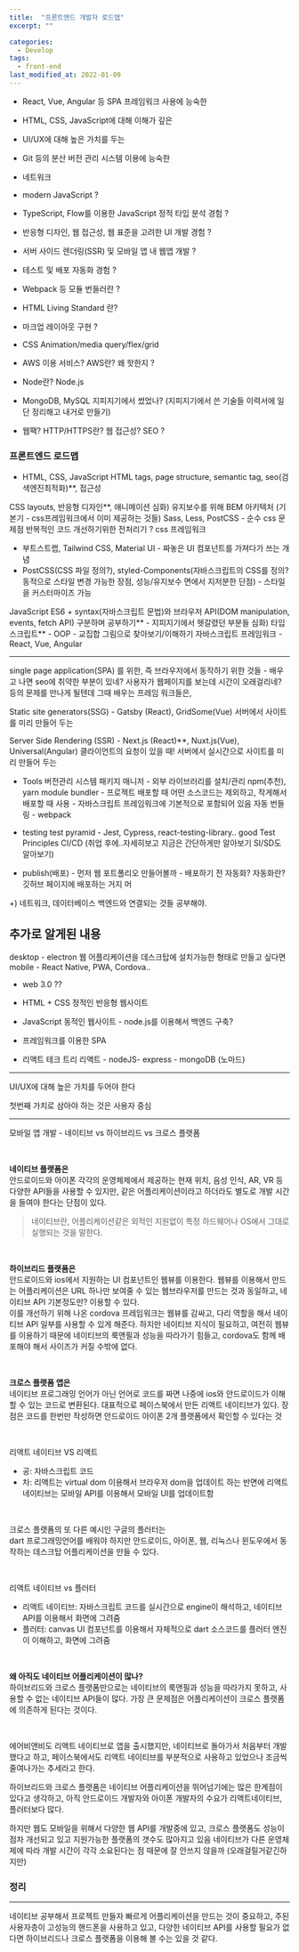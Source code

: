 ```yaml
---
title:  "프론트엔드 개발자 로드맵"
excerpt: ""

categories:
  - Develop
tags:
  - front-end
last_modified_at: 2022-01-09
---
```


- React, Vue, Angular 등 SPA 프레임워크 사용에 능숙한
- HTML, CSS, JavaScript에 대해 이해가 깊은
- UI/UX에 대해 높은 가치를 두는 
- Git 등의 분산 버전 관리 시스템 이용에 능숙한
- 네트워크
- modern JavaScript ? 
- TypeScript, Flow를 이용한 JavaScript 정적 타입 분석 경험 ?
- 반응형 디자인, 웹 접근성, 웹 표준을 고려한 UI 개발 경험 ?
- 서버 사이드 렌더링(SSR) 및 모바일 앱 내 웹앱 개발 ?
- 테스트 및 배포 자동화 경험 ?
- Webpack 등 모듈 번들러란 ?



- HTML Living Standard 란?
- 마크업 레이아웃 구현 ?
- CSS Animation/media query/flex/grid
- AWS 이용 서비스? AWS란? 왜 핫한지 ?
- Node란? Node.js
- MongoDB, MySQL 지피지기에서 썼었나? (지피지기에서 쓴 기술들 이력서에 일단 정리해고 내거로 만들기)
- 웹팩? HTTP/HTTPS란? 웹 접근성? SEO ?

### 프론트엔드 로드맵

- HTML, CSS, JavaScript
HTML
tags, page structure, semantic tag, seo(검색엔진최적화)**, 접근성

CSS
layouts, 반응형 디자인**, 애니메이션
심화)
유지보수를 위해 BEM 아키텍처 (기본기 - css프레임워크에서 이미 제공하는 것들)
Sass, Less, PostCSS - 순수 css 문제점 반복적인 코드 개선하기위한 전처리기 ?
css 프레임워크
- 부트스트랩, Tailwind CSS, Material UI - 짜놓은 UI 컴포넌트를 가져다가 쓰는 개념
- PostCSS(CSS 파일 정의?), styled-Components(자바스크립트의 CSS를 정의? 동적으로 스타일 변경 가능한 장점, 성능/유지보수 면에서 지저분한 단점) - 스타일을 커스터마이즈 가능 

JavaScript
ES6 + syntax(자바스크립트 문법)와 브라우저 API(DOM manipulation, events, fetch API) 구분하며 공부하기** - 지피지기에서 헷갈렸던 부분들 
심화)
타입스크립트** - OOP - 교집합 그림으로 찾아보기/이해하기 
자바스크립트 프레임워크 - React, Vue, Angular

----------
single page application(SPA) 를 위한, 즉 브라우저에서 동작하기 위한 것들 - 배우고 나면 seo에 취약한 부분이 있네? 사용자가 웹페이지를 보는데 시간이 오래걸리네? 등의 문제를 만나게 될텐데 그때 배우는 프레임 워크들은,

Static site generators(SSG) - Gatsby (React), GridSome(Vue)
서버에서 사이트를 미리 만들어 두는 

Server Side Rendering (SSR) - Next.js (React)**, Nuxt.js(Vue), Universal(Angular)
클라이언트의 요청이 있을 때! 서버에서 실시간으로 사이트를 미리 만들어 두는 


- Tools 
버전관리 시스템 
패키지 매니저 - 외부 라이브러리를 설치/관리 npm(추천), yarn
module bundler - 프로젝트 배포할 때 어떤 소스코드는 제외하고, 작게해서 배포할 때 사용 - 자바스크립트 프레임워크에 기본적으로 포함되어 있음 자동 번들링 - webpack

- testing 
test pyramid - Jest, Cypress, react-testing-library..
good Test Principles 
CI/CD (취업 후에..자세히보고 지금은 간단하게만 알아보기 SI/SD도 알아보기)

- publish(배포) - 먼저 웹 포트폴리오 만들어볼까 - 배포하기 전 자동화? 자동화란? 
깃허브 페이지에 배포하는 거지 머

+) 네트워크, 데이터베이스 백엔드와 연결되는 것들 공부해야.

## 추가로 알게된 내용

desktop - electron 웹 어플리케이션을 데스크탑에 설치가능한 형태로 만들고 싶다면 
mobile - React Native, PWA, Cordova.. 

- web 3.0 ??

- HTML + CSS 정적인 반응형 웹사이트
- JavaScript 동적인 웹사이트 - node.js를 이용해서 백엔드 구축?
- 프레임워크를 이용한 SPA 

- 리액트 테크 트리
  리액트 - nodeJS- express - mongoDB (노마드)

---
UI/UX에 대해 높은 가치를 두어야 한다

첫번째 가치로 삼아야 하는 것은 사용자 중심

---

모바일 앱 개발 - 네이티브 vs 하이브리드 vs 크로스 플랫폼

<br>

**네이티브 플랫폼은** <br>
안드로이드와 아이폰 각각의 운영체제에서 제공하는 현재 위치, 음성 인식, AR, VR 등 다양한 API들을 사용할 수 있지만, 같은 어플리케이션이라고 하더라도 별도로 개발 시간을 들여야 한다는 단점이 있다. 

> 네이티브란, 어플리케이션같은 외적인 지원없이 특정 하드웨어나 OS에서 그대로 실행되는 것을 말한다. 

<br>

**하이브리드 플랫폼은** <br>
안드로이드와 ios에서 지원하는 UI 컴포넌트인 웹뷰를 이용한다. 
웹뷰를 이용해서 만드는 어플리케이션은 URL 하나만 보여줄 수 있는 웹브라우저를 만드는 것과 동일하고, 네이티브 API 기본정도만? 이용할 수 있다.
<br>
이를 개선하기 위해 나온 cordova 프레임워크는 웹뷰를 감싸고, 다리 역할을 해서 네이티브 API 일부를 사용할 수 있게 해준다. 하지만 네이티브 지식이 필요하고, 여전히 웹뷰를 이용하기 때문에 네이티브의 룩앤필과 성능을 따라가기 힘들고, cordova도 함께 배포해야 해서 사이즈가 커질 수밖에 없다.

<br>

**크로스 플랫폼 앱은** <br>
네이티브 프로그래밍 언어가 아닌 언어로 코드를 짜면 나중에 ios와 안드로이드가 이해할 수 있는 코드로 변환된다. 대표적으로 페이스북에서 만든 리액트 네이티브가 있다. 
장점은 코드를 한번만 작성하면 안드로이드 아이폰 2개 플랫폼에서 확인할 수 있다는 것 

<br>

리액트 네이티브 VS 리액트 <br>
- 공: 자바스크립트 코드
- 차: 리액트는 virtual dom 이용해서 브라우저 dom을 업데이트 하는 반면에 리액트 네이티브는 모바일 API를 이용해서 모바일 UI를 업데이트함

<br>

크로스 플랫폼의 또 다른 예시인 구글의 플러터는 <br>
dart 프로그래밍언어를 배워야 하지만 안드로이드, 아이폰, 웹, 리눅스나 윈도우에서 동작하는 데스크탑 어플리케이션을 만들 수 있다. 

<br>

리액트 네이티브 vs 플러터
- 리액트 네이티브: 자바스크립트 코드를 실시간으로 engine이 해석하고, 네이티브 API를 이용해서 화면에 그려줌
- 플러터: canvas UI 컴포넌트를 이용해서 자체적으로 dart 소스코드를 플러터 엔진이 이해하고, 화면에 그려줌

<br>

**왜 아직도 네이티브 어플리케이션이 많나?** <br>
하이브리드와 크로스 플랫폼만으로는 네이티브의 룩앤필과 성능을 따라가지 못하고, 사용할 수 없는 네이티브 API들이 많다. 가장 큰 문제점은 어플리케이션이 크로스 플랫폼에 의존하게 된다는 것이다. 

<br>

에어비앤비도 리액트 네이티브로 앱을 출시했지만, 네이티브로 돌아가서 처음부터 개발했다고 하고, 페이스북에서도 리액트 네이티브를 부분적으로 사용하고 있었으나 조금씩 줄여나가는 추세라고 한다.

하이브리드와 크로스 플랫폼은 네이티브 어플리케이션을 뛰어넘기에는 많은 한계점이 있다고 생각하고, 아직 안드로이드 개발자와 아이폰 개발자의 수요가 리액트네이티브, 플러터보다 많다.

하지만
웹도 모바일을 위해서 다양한 웹 API를 개발중에 있고, 크로스 플랫폼도 성능이 점차 개선되고 있고 지원가능한 플랫폼의 갯수도 많아지고 있음
네이티브가 다른 운영체제에 따라 개발 시간이 각각 소요된다는 점 때문에 잘 안쓰지 않을까 (오래걸릴거같긴하지만)

### 정리 
--- 
네이티브 공부해서 프로젝트 만들자
빠르게 어플리케이션을 만드는 것이 중요하고, 주된 사용자층이 고성능의 핸드폰을 사용하고 있고, 다양한 네이티브 API를 사용할 필요가 없다면 하이브리드나 크로스 플랫폼을 이용해 볼 수는 있을 것 같다. 
